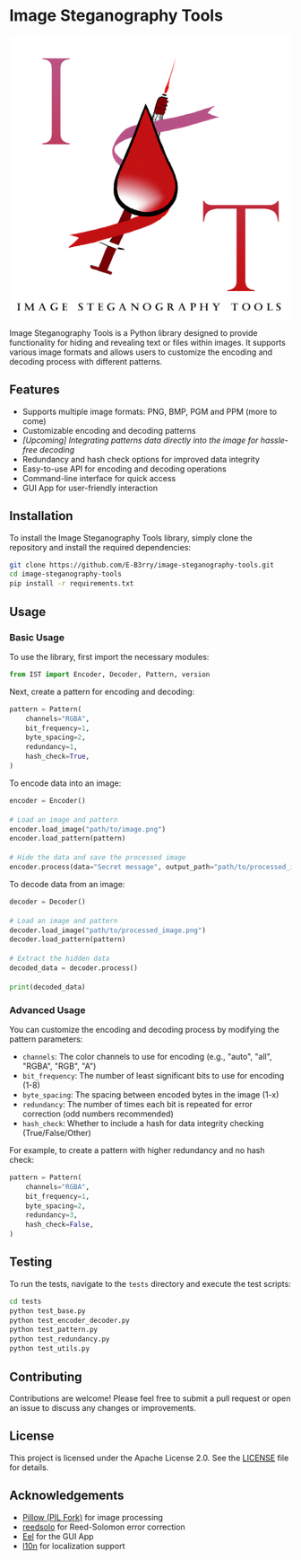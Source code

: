 # Image Steganography Tools

![Logo](img/logo-transparent.png)

Image Steganography Tools is a Python library designed to provide functionality for hiding and revealing text or files within images. It supports various image formats and allows users to customize the encoding and decoding process with different patterns.

## Features

- Supports multiple image formats: PNG, BMP, PGM and PPM (more to come)
- Customizable encoding and decoding patterns
- *[Upcoming] Integrating patterns data directly into the image for hassle-free decoding*
- Redundancy and hash check options for improved data integrity
- Easy-to-use API for encoding and decoding operations
- Command-line interface for quick access
- GUI App for user-friendly interaction

## Installation

To install the Image Steganography Tools library, simply clone the repository and install the required dependencies:

```bash
git clone https://github.com/E-B3rry/image-steganography-tools.git
cd image-steganography-tools
pip install -r requirements.txt
```

## Usage

### Basic Usage

To use the library, first import the necessary modules:

```python
from IST import Encoder, Decoder, Pattern, version
```

Next, create a pattern for encoding and decoding:

```python
pattern = Pattern(
    channels="RGBA",
    bit_frequency=1,
    byte_spacing=2,
    redundancy=1,
    hash_check=True,
)
```

To encode data into an image:

```python
encoder = Encoder()

# Load an image and pattern
encoder.load_image("path/to/image.png")
encoder.load_pattern(pattern)

# Hide the data and save the processed image
encoder.process(data="Secret message", output_path="path/to/processed_image.png")
```

To decode data from an image:

```python
decoder = Decoder()

# Load an image and pattern
decoder.load_image("path/to/processed_image.png")
decoder.load_pattern(pattern)

# Extract the hidden data
decoded_data = decoder.process()
    
print(decoded_data)
```

### Advanced Usage

You can customize the encoding and decoding process by modifying the pattern parameters:

- `channels`: The color channels to use for encoding (e.g., "auto", "all", "RGBA", "RGB", "A")
- `bit_frequency`: The number of least significant bits to use for encoding (1-8)
- `byte_spacing`: The spacing between encoded bytes in the image (1-x)
- `redundancy`: The number of times each bit is repeated for error correction (odd numbers recommended)
- `hash_check`: Whether to include a hash for data integrity checking (True/False/Other)

For example, to create a pattern with higher redundancy and no hash check:

```python
pattern = Pattern(
    channels="RGBA",
    bit_frequency=1,
    byte_spacing=2,
    redundancy=3,
    hash_check=False,
)
```

## Testing

To run the tests, navigate to the `tests` directory and execute the test scripts:

```bash
cd tests
python test_base.py
python test_encoder_decoder.py
python test_pattern.py
python test_redundancy.py
python test_utils.py
```

## Contributing

Contributions are welcome! Please feel free to submit a pull request or open an issue to discuss any changes or improvements.

## License

This project is licensed under the Apache License 2.0. See the [LICENSE](LICENSE) file for details.

## Acknowledgements

- [Pillow (PIL Fork)](https://pillow.readthedocs.io/en/stable/) for image processing
- [reedsolo](https://pypi.org/project/reedsolo/) for Reed-Solomon error correction
- [Eel](https://pypi.org/project/Eel/) for the GUI App
- [l10n](https://pypi.org/project/l10n/) for localization support
